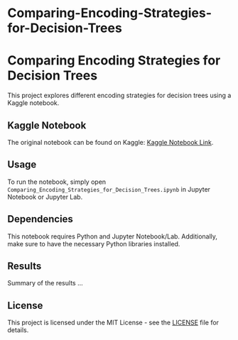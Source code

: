 # Comparing-Encoding-Strategies-for-Decision-Trees
# Comparing Encoding Strategies for Decision Trees

This project explores different encoding strategies for decision trees using a Kaggle notebook.

## Kaggle Notebook

The original notebook can be found on Kaggle: [Kaggle Notebook Link](https://www.kaggle.com/code/your-username/comparing-encoding-strategies-for-decision-trees).

## Usage

To run the notebook, simply open `Comparing_Encoding_Strategies_for_Decision_Trees.ipynb` in Jupyter Notebook or Jupyter Lab.

## Dependencies

This notebook requires Python and Jupyter Notebook/Lab. Additionally, make sure to have the necessary Python libraries installed.

## Results

Summary of the results ...

## License

This project is licensed under the MIT License - see the [LICENSE](LICENSE) file for details.
